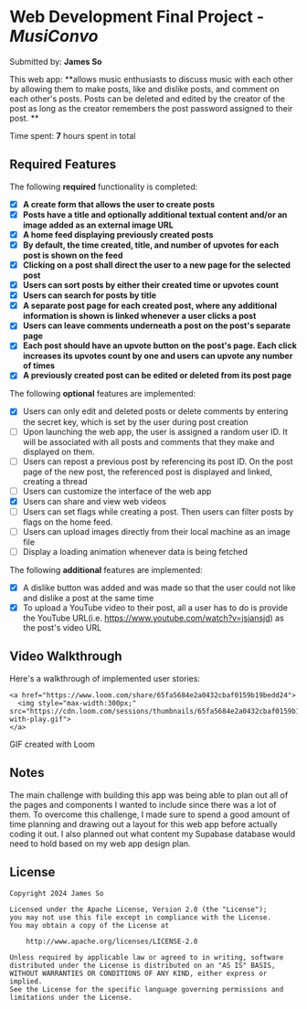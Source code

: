# Web Development Final Project - *MusiConvo*

Submitted by: **James So**

This web app: **allows music enthusiasts to discuss music with each other by allowing them to make posts, like and dislike posts, and comment on each other's posts. Posts can be deleted and edited by the creator of the post as long as the creator remembers the post password assigned to their post. **

Time spent: **7** hours spent in total

## Required Features

The following **required** functionality is completed:

- [x] **A create form that allows the user to create posts**
- [x] **Posts have a title and optionally additional textual content and/or an image added as an external image URL**
- [x] **A home feed displaying previously created posts**
- [x] **By default, the time created, title, and number of upvotes for each post is shown on the feed**
- [x] **Clicking on a post shall direct the user to a new page for the selected post**
- [x] **Users can sort posts by either their created time or upvotes count**
- [x] **Users can search for posts by title**
- [x] **A separate post page for each created post, where any additional information is shown is linked whenever a user clicks a post**
- [x] **Users can leave comments underneath a post on the post's separate page**
- [x] **Each post should have an upvote button on the post's page. Each click increases its upvotes count by one and users can upvote any number of times**
- [x] **A previously created post can be edited or deleted from its post page**

The following **optional** features are implemented:

- [x] Users can only edit and deleted posts or delete comments by entering the secret key, which is set by the user during post creation
- [ ] Upon launching the web app, the user is assigned a random user ID. It will be associated with all posts and comments that they make and displayed on them.
- [ ] Users can repost a previous post by referencing its post ID. On the post page of the new post, the referenced post is displayed and linked, creating a thread
- [ ] Users can customize the interface of the web app
- [x] Users can share and view web videos
- [ ] Users can set flags while creating a post. Then users can filter posts by flags on the home feed.
- [ ] Users can upload images directly from their local machine as an image file
- [ ] Display a loading animation whenever data is being fetched

The following **additional** features are implemented:

* [x] A dislike button was added and was made so that the user could not like and dislike a post at the same time
* [x] To upload a YouTube video to their post, all a user has to do is provide the YouTube URL(i.e. https://www.youtube.com/watch?v=jsjansjd) as the post's video URL

## Video Walkthrough

Here's a walkthrough of implemented user stories:


    <a href="https://www.loom.com/share/65fa5684e2a0432cbaf0159b19bedd24">
      <img style="max-width:300px;" src="https://cdn.loom.com/sessions/thumbnails/65fa5684e2a0432cbaf0159b19bedd24-with-play.gif">
    </a>


<!-- Replace this with whatever GIF tool you used! -->
GIF created with Loom  
<!-- Recommended tools:
[Kap](https://getkap.co/) for macOS
[ScreenToGif](https://www.screentogif.com/) for Windows
[peek](https://github.com/phw/peek) for Linux. -->

## Notes

The main challenge with building this app was being able to plan out all of the pages and components I wanted to include since there was a lot of them. To overcome this challenge, I made sure to spend a good amount of time planning and drawing out a layout for this web app before actually coding it out. I also planned out what content my Supabase database would need to hold based on my web app design plan. 

## License

    Copyright 2024 James So

    Licensed under the Apache License, Version 2.0 (the "License");
    you may not use this file except in compliance with the License.
    You may obtain a copy of the License at

        http://www.apache.org/licenses/LICENSE-2.0

    Unless required by applicable law or agreed to in writing, software
    distributed under the License is distributed on an "AS IS" BASIS,
    WITHOUT WARRANTIES OR CONDITIONS OF ANY KIND, either express or implied.
    See the License for the specific language governing permissions and
    limitations under the License.
